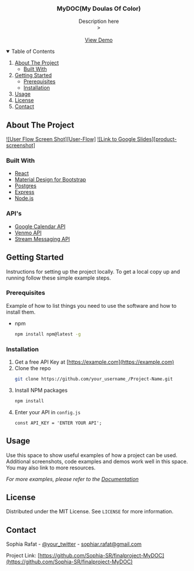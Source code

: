 <!--
*** Thanks for checking out the Best-README-Template. If you have a suggestion
*** that would make this better, please fork the repo and create a pull request
*** or simply open an issue with the tag "enhancement".
*** Thanks again! Now go create something AMAZING! :D
-->





<!-- PROJECT LOGO -->
<br />
<p align="center">
 
  </a>

  <h3 align="center">MyDOC(My Doulas Of Color)</h3>

  <p align="center">
    Description here
    <br />
    >
    <br />
    <br />
    <a href=>View Demo</a>
  </p>
</p>



<!-- TABLE OF CONTENTS -->
<details open="open">
  <summary>Table of Contents</summary>
  <ol>
    <li>
      <a href="#about-the-project">About The Project</a>
      <ul>
        <li><a href="#built-with">Built With</a></li>
      </ul>
    </li>
    <li>
      <a href="#getting-started">Getting Started</a>
      <ul>
        <li><a href="#prerequisites">Prerequisites</a></li>
        <li><a href="#installation">Installation</a></li>
      </ul>
    </li>
    <li><a href="#usage">Usage</a></li>
    <li><a href="#license">License</a></li>
    <li><a href="#contact">Contact</a></li>
  </ol>
</details>



<!-- ABOUT THE PROJECT -->
## About The Project

[![User Flow Screen Shot][User-Flow]](https://example.com)
[![Link to Google Slides][product-screenshot]](https://example.com)


### Built With

* [React](https://getbootstrap.com)
* [Material Design for Bootstrap](https://mdbootstrap.com/docs/react/)
* [Postgres](https://mdbootstrap.com/docs/react/)
* [Express](https://mdbootstrap.com/docs/react/)
* [Node.js](https://mdbootstrap.com/docs/react/)

### API's
* [Google Calendar API](https://getbootstrap.com)
* [Venmo API](https://pypi.org/project/venmo-api/)
* [Stream Messaging API](https://getstream.io/chat/)







<!-- GETTING STARTED -->
## Getting Started

Instructions for setting up the project locally.
To get a local copy up and running follow these simple example steps.

### Prerequisites

Example of how to list things you need to use the software and how to install them.
* npm
  ```sh
  npm install npm@latest -g
  ```

### Installation

1. Get a free API Key at [https://example.com](https://example.com)
2. Clone the repo
   ```sh
   git clone https://github.com/your_username_/Project-Name.git
   ```
3. Install NPM packages
   ```sh
   npm install
   ```
4. Enter your API in `config.js`
   ```JS
   const API_KEY = 'ENTER YOUR API';
   ```



<!-- USAGE EXAMPLES -->
## Usage

Use this space to show useful examples of how a project can be used. Additional screenshots, code examples and demos work well in this space. You may also link to more resources.

_For more examples, please refer to the [Documentation](https://example.com)_






<!-- LICENSE -->
## License

Distributed under the MIT License. See `LICENSE` for more information.



<!-- CONTACT -->
## Contact

Sophia Rafat - [@your_twitter](https://twitter.com/your_username) - sophiar.rafat@gmail.com

Project Link: [https://github.com/Sophia-SR/finalproject-MyDOC](https://github.com/Sophia-SR/finalproject-MyDOC)







